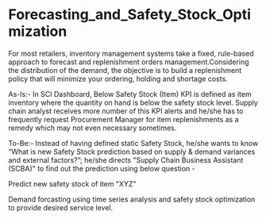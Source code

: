 # Forecasting_and_Safety_Stock_Optimization
For most retailers, inventory management systems take a fixed, rule-based approach to forecast and replenishment orders management.Considering the distribution of the demand, the objective is to build a replenishment policy that will minimize your ordering, holding and shortage costs.

As-Is:-
In SCI Dashboard, Below Safety Stock (Item) KPI is defined as item inventory where the quantity on hand is below the safety stock level. Supply chain analyst receives more number of this KPI alerts and he/she has to frequently request Procurement Manager for item replenishments as a remedy which may not even necessary sometimes.

To-Be:-
Instead of having defined static Safety Stock, he/she wants to know “What is new Safety Stock prediction based on supply & demand variances and external factors?”; he/she directs "Supply Chain Business Assistant (SCBA)" to find out the prediction using below question -

Predict new safety stock of item "XYZ"

Demand forcasting using time series analysis and safety stock optimization to provide desired service level.
